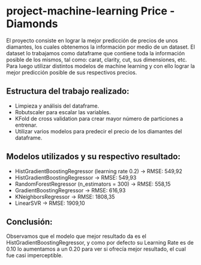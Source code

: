 # project-machine-learning Price - Diamonds
El proyecto consiste en lograr la mejor predicción de precios de unos diamantes, los cuales obtenemos la información por medio de un dataset. El dataset lo trabajamos como dataframe que contiene toda la información posible de los mismos, tal como: carat, clarity, cut, sus dimensiones, etc. Para luego utilizar distintos modelos de machine learning y con ello lograr la mejor predicción posible de sus respectivos precios.

## Estructura del trabajo realizado:
* Limpieza y análisis del dataframe.
* Robutscaler para escalar las variables.
* KFold de cross validation para crear mayor número de particiones a entrenar.
* Utilizar varios modelos para predecir el precio de los diamantes del dataframe.

## Modelos utilizados y su respectivo resultado:
* HistGradientBoostingRegressor (learning rate 0.2) -> RMSE:  549,92
* HistGradientBoostingRegressor -> RMSE: 549,93
* RandomForestRegressor (n_estimators = 300) -> RMSE: 558,15
* GradientBoostingRegressor -> RMSE: 616,93
* KNeighborsRegressor -> RMSE: 1808,35
* LinearSVR -> RMSE: 1909,10

## Conclusión:
Observamos que el modelo que mejor resultado da es el HistGradientBoostingRegressor, y como por defecto su Learning Rate es de 0.10 lo aumentamos a un 0.20 para ver si ofrecía mejor resultado, el cual fue casi imperceptible.



